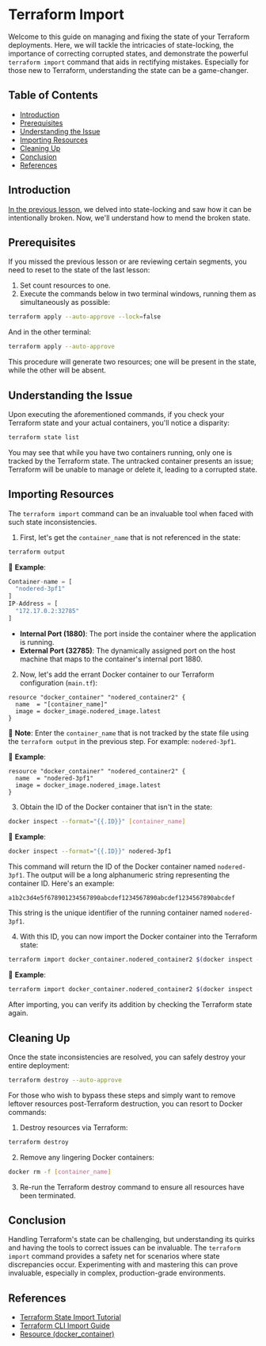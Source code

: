 # Terraform Import

Welcome to this guide on managing and fixing the state of your Terraform deployments. Here, we will tackle the intricacies of state-locking, the importance of correcting corrupted states, and demonstrate the powerful `terraform import` command that aids in rectifying mistakes. Especially for those new to Terraform, understanding the state can be a game-changer.

## Table of Contents

- [Introduction](#introduction)
- [Prerequisites](#prerequisites)
- [Understanding the Issue](#understanding-the-issue)
- [Importing Resources](#importing-resources)
- [Cleaning Up](#cleaning-up)
- [Conclusion](#conclusion)
- [References](#references)

## Introduction

[In the previous lesson](/03-terraform-docker/03-state-management/03-terraform-state-locking/README.md), we delved into state-locking and saw how it can be intentionally broken. Now, we'll understand how to mend the broken state.

## Prerequisites

If you missed the previous lesson or are reviewing certain segments, you need to reset to the state of the last lesson:
1. Set count resources to one.
2. Execute the commands below in two terminal windows, running them as simultaneously as possible:

```bash
terraform apply --auto-approve --lock=false
```
And in the other terminal:

```bash
terraform apply --auto-approve
```

This procedure will generate two resources; one will be present in the state, while the other will be absent.

## Understanding the Issue

Upon executing the aforementioned commands, if you check your Terraform state and your actual containers, you'll notice a disparity:

```bash
terraform state list
```

You may see that while you have two containers running, only one is tracked by the Terraform state. The untracked container presents an issue; Terraform will be unable to manage or delete it, leading to a corrupted state.

## Importing Resources

The `terraform import` command can be an invaluable tool when faced with such state inconsistencies.

1. First, let's get the `container_name` that is not referenced in the state:

```bash
terraform output
```

🎯 **Example**:

```js
Container-name = [
  "nodered-3pf1"
]
IP-Address = [
  "172.17.0.2:32785"
]
```

- **Internal Port (1880)**: The port inside the container where the application is running.
- **External Port (32785)**: The dynamically assigned port on the host machine that maps to the container's internal port 1880.

2. Now, let's add the errant Docker container to our Terraform configuration (`main.tf`):

```hcl
resource "docker_container" "nodered_container2" {
  name  = "[container_name]"
  image = docker_image.nodered_image.latest
}
```

📕 **Note**: Enter the `container_name` that is not tracked by the state file using the `terraform output` in the previous step. For example: `nodered-3pf1`.

🎯 **Example**:

```hcl
resource "docker_container" "nodered_container2" {
  name  = "nodered-3pf1"
  image = docker_image.nodered_image.latest
}
```

3. Obtain the ID of the Docker container that isn't in the state:

```bash
docker inspect --format="{{.ID}}" [container_name]
```

🎯 **Example**:

```bash
docker inspect --format="{{.ID}}" nodered-3pf1
```

This command will return the ID of the Docker container named `nodered-3pf1`. The output will be a long alphanumeric string representing the container ID. Here's an example:

```bash
a1b2c3d4e5f678901234567890abcdef1234567890abcdef1234567890abcdef
```

This string is the unique identifier of the running container named `nodered-3pf1`.

4. With this ID, you can now import the Docker container into the Terraform state:

```bash
terraform import docker_container.nodered_container2 $(docker inspect --format="{{.ID}}" [container_name])
```

🎯 **Example**:

```bash
terraform import docker_container.nodered_container2 $(docker inspect --format="{{.ID}}" nodered-3pf1)
```

After importing, you can verify its addition by checking the Terraform state again.

## Cleaning Up

Once the state inconsistencies are resolved, you can safely destroy your entire deployment:

```bash
terraform destroy --auto-approve
```

For those who wish to bypass these steps and simply want to remove leftover resources post-Terraform destruction, you can resort to Docker commands:

1. Destroy resources via Terraform:

```bash
terraform destroy
```

2. Remove any lingering Docker containers:

```bash
docker rm -f [container_name]
```

3. Re-run the Terraform destroy command to ensure all resources have been terminated.

## Conclusion

Handling Terraform's state can be challenging, but understanding its quirks and having the tools to correct issues can be invaluable. The `terraform import` command provides a safety net for scenarios where state discrepancies occur. Experimenting with and mastering this can prove invaluable, especially in complex, production-grade environments.

## References

- [Terraform State Import Tutorial](https://developer.hashicorp.com/terraform/tutorials/state/state-import)
- [Terraform CLI Import Guide](https://developer.hashicorp.com/terraform/cli/import)
- [Resource (docker_container)](https://registry.terraform.io/providers/kreuzwerker/docker/latest/docs/resources/container)